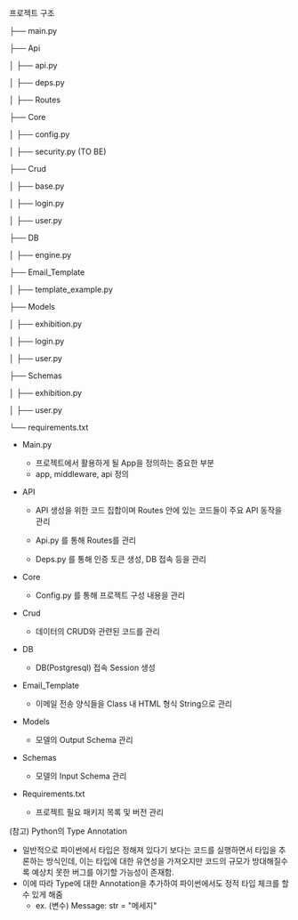 프로젝트 구조



├── main.py

├── Api

│  ├── api.py

│  ├── deps.py

│  ├── Routes

├── Core

│  ├── config.py

│  ├── security.py (TO BE)

├── Crud

│  ├── base.py

│  ├── login.py

│  ├── user.py

├── DB

│  ├── engine.py

├── Email_Template

│  ├── template_example.py

├── Models

│  ├── exhibition.py

│  ├── login.py

│  ├── user.py

├── Schemas

│  ├── exhibition.py

│  ├── user.py

└── requirements.txt

 

- Main.py
  - 프로젝트에서 활용하게 될 App을 정의하는 중요한 부분
  - app, middleware, api 정의

- API

  - API 생성을 위한 코드 집합이며 Routes 안에 있는 코드들이 주요 API 동작을 관리

  - Api.py 를 통해 Routes를 관리
  - Deps.py 를 통해 인증 토큰 생성, DB 접속 등을 관리

- Core
  - Config.py 를 통해 프로젝트 구성 내용을 관리

- Crud
  - 데이터의 CRUD와 관련된 코드를 관리

- DB
  - DB(Postgresql) 접속 Session 생성

- Email_Template
  - 이메일 전송 양식들을 Class 내 HTML 형식 String으로 관리

- Models
  - 모델의 Output Schema 관리

- Schemas
  - 모델의 Input Schema 관리

- Requirements.txt
  - 프로젝트 필요 패키지 목록 및 버전 관리

(참고) Python의 Type Annotation

- 일반적으로 파이썬에서 타입은 정해져 있다기 보다는 코드를 실행하면서 타입을 추론하는 방식인데, 이는 타입에 대한 유연성을 가져오지만 코드의 규모가 방대해질수록 예상치 못한 버그를 야기할 가능성이 존재함.
- 이에 따라 Type에 대한 Annotation을 추가하여 파이썬에서도 정적 타입 체크를 할 수 있게 해줌
  - ex. (변수) Message: str = "메세지"